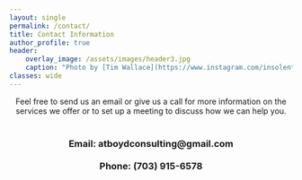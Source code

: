 ```yaml
---
layout: single
permalink: /contact/
title: Contact Information
author_profile: true
header:
    overlay_image: /assets/images/header3.jpg
    caption: "Photo by [Tim Wallace](https://www.instagram.com/insolentprodigy/)"
classes: wide
---
```

<div align="center">

Feel free to send us an email or give us a call for more information on the services we offer or to set up a meeting to discuss how we can help you.<br>
<br>
<h3>Email: atboydconsulting@gmail.com<br>
<br>
Phone: (703) 915-6578 
</h3></div>
